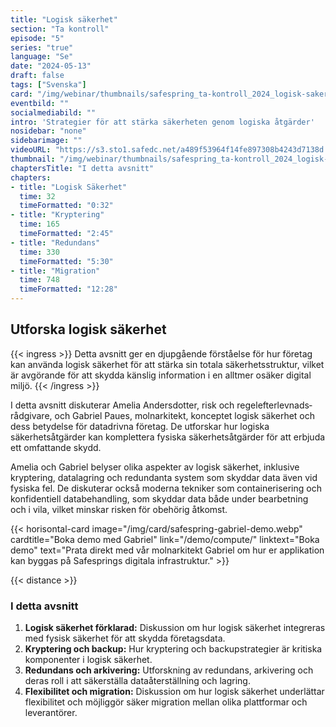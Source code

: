 ```yaml
---
title: "Logisk säkerhet"
section: "Ta kontroll"
episode: "5"
series: "true"
language: "Se"
date: "2024-05-13"
draft: false
tags: ["Svenska"]
card: "/img/webinar/thumbnails/safespring_ta-kontroll_2024_logisk-sakerhet.jpg"
eventbild: ""
socialmediabild: ""
intro: 'Strategier för att stärka säkerheten genom logiska åtgärder'
nosidebar: "none"
sidebarimage: ""
videoURL: "https://s3.sto1.safedc.net/a489f53964f14fe897308b4243d7138d:processedvideos/safespring_ta-kontroll_2024_logisk-sakerhet_final/master.m3u8"
thumbnail: "/img/webinar/thumbnails/safespring_ta-kontroll_2024_logisk-sakerhet.jpg"
chaptersTitle: "I detta avsnitt"
chapters:
- title: "Logisk Säkerhet"
  time: 32
  timeFormatted: "0:32"
- title: "Kryptering"
  time: 165
  timeFormatted: "2:45"
- title: "Redundans"
  time: 330
  timeFormatted: "5:30"
- title: "Migration"
  time: 748
  timeFormatted: "12:28"
---
```



## Utforska logisk säkerhet

{{< ingress >}}
Detta avsnitt ger en djupgående förståelse för hur företag kan använda logisk säkerhet för att stärka sin totala säkerhetsstruktur, vilket är avgörande för att skydda känslig information i en alltmer osäker digital miljö.
{{< /ingress >}}

I detta avsnitt diskuterar Amelia Andersdotter, risk och regelefterlevnads­rådgivare, och Gabriel Paues, molnarkitekt, konceptet logisk säkerhet och dess betydelse för datadrivna företag. De utforskar hur logiska säkerhetsåtgärder kan komplettera fysiska säkerhetsåtgärder för att erbjuda ett omfattande skydd.

Amelia och Gabriel belyser olika aspekter av logisk säkerhet, inklusive kryptering, datalagring och redundanta system som skyddar data även vid fysiska fel. De diskuterar också moderna tekniker som containerisering och konfidentiell databehandling, som skyddar data både under bearbetning och i vila, vilket minskar risken för obehörig åtkomst.

{{< horisontal-card image="/img/card/safespring-gabriel-demo.webp" cardtitle="Boka demo med Gabriel" link="/demo/compute/" linktext="Boka demo" text="Prata direkt med vår molnarkitekt Gabriel om hur er applikation kan byggas på Safesprings digitala infrastruktur." >}}

{{< distance >}}

### I detta avsnitt
1. **Logisk säkerhet förklarad:** Diskussion om hur logisk säkerhet integreras med fysisk säkerhet för att skydda företagsdata.
2. **Kryptering och backup:** Hur kryptering och backupstrategier är kritiska komponenter i logisk säkerhet.
3. **Redundans och arkivering:** Utforskning av redundans, arkivering och deras roll i att säkerställa dataåterställning och lagring.
4. **Flexibilitet och migration:** Diskussion om hur logisk säkerhet underlättar flexibilitet och möjliggör säker migration mellan olika plattformar och leverantörer.

